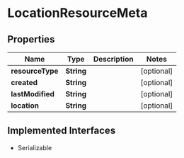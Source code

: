 

# LocationResourceMeta


## Properties

Name | Type | Description | Notes
------------ | ------------- | ------------- | -------------
**resourceType** | **String** |  |  [optional]
**created** | **String** |  |  [optional]
**lastModified** | **String** |  |  [optional]
**location** | **String** |  |  [optional]


## Implemented Interfaces

* Serializable


